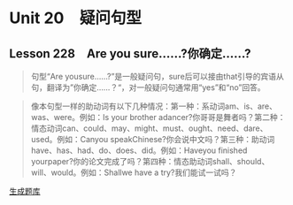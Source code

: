 ﻿ # Unit 20　疑问句型
 ## Lesson 228　Are you sure……?你确定……?
 
> 句型“Are yousure……?”是一般疑问句，sure后可以接由that引导的宾语从句，翻译为”你确定……？“，对一般疑问句通常用“yes”和“no”回答。

> 像本句型一样的助动词有以下几种情况：第一种：系动词am、is、are、was、were。例如：Is your brother adancer?你哥哥是舞者吗？第二种：情态动词can、could、may、might、must、ought、need、dare、used。例如：Canyou speakChinese?你会说中文吗？第三种：助动词have、has、had、do、does、did。例如：Haveyou finished yourpaper?你的论文完成了吗？第四种：情态助动词shall、should、will、would。例如：Shallwe have a try?我们能试一试吗？


 [生成题库](./sentence/f228.json)